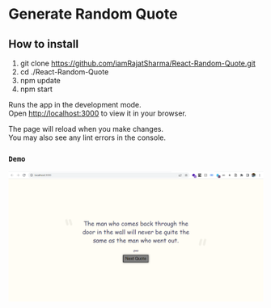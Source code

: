 # Generate Random Quote 

## How to install

1. git clone https://github.com/iamRajatSharma/React-Random-Quote.git
2. cd ./React-Random-Quote
3. npm update
4. npm start


Runs the app in the development mode.\
Open [http://localhost:3000](http://localhost:3000) to view it in your browser.

The page will reload when you make changes.\
You may also see any lint errors in the console.

### `Demo`
<img src="demo.png">
